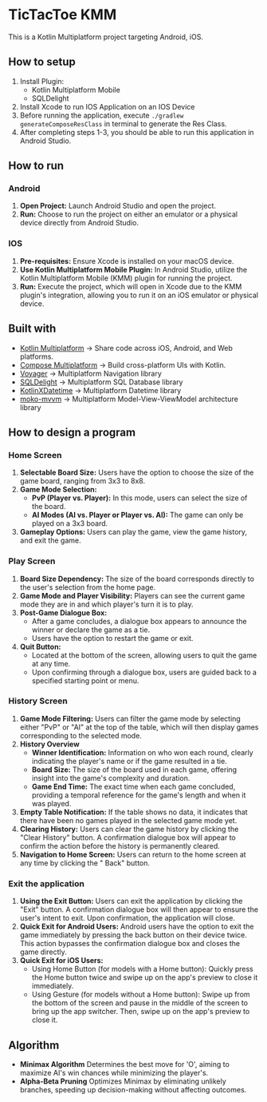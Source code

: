 # TicTacToe KMM

This is a Kotlin Multiplatform project targeting Android, iOS.

## How to setup

1. Install Plugin:
    - Kotlin Multiplatform Mobile
    - SQLDelight
2. Install Xcode to run IOS Application on an IOS Device
3. Before running the application, execute `./gradlew generateComposeResClass` in terminal to
   generate the Res Class.
4. After completing steps 1-3, you should be able to run this application in Android Studio.

## How to run

### Android
1. **Open Project:** Launch Android Studio and open the project.
2. **Run:** Choose to run the project on either an emulator or a physical device directly from
   Android Studio.

### IOS
1. **Pre-requisites:** Ensure Xcode is installed on your macOS device.
2. **Use Kotlin Multiplatform Mobile Plugin:** In Android Studio, utilize the Kotlin Multiplatform
   Mobile (KMM) plugin for running the project.
3. **Run:** Execute the project, which will open in Xcode due to the KMM plugin's integration,
   allowing you to run it on an iOS emulator or physical device.

## Built with

+ [Kotlin Multiplatform](https://kotlinlang.org/docs/multiplatform.html) -> Share code across iOS,
  Android, and Web platforms.
+ [Compose Multiplatform](https://www.jetbrains.com/lp/compose-multiplatform/) -> Build
  cross-platform UIs with Kotlin.
+ [Voyager](https://voyager.adriel.cafe/) -> Multiplatform Navigation library
+ [SQLDelight](https://cashapp.github.io/sqldelight/2.0.1/) -> Multiplatform SQL Database library
+ [KotlinXDatetime](https://github.com/Kotlin/kotlinx-datetime) -> Multiplatform Datetime library
+ [moko-mvvm](https://github.com/icerockdev/moko-mvvm) -> Multiplatform Model-View-ViewModel
  architecture library

## How to design a program

### Home Screen

1. **Selectable Board Size:** Users have the option to choose the size of the game board, ranging
   from 3x3 to 8x8.
2. **Game Mode Selection:**
    - **PvP (Player vs. Player):** In this mode, users can select the size of the board.
    - **AI Modes (AI vs. Player or Player vs. AI):** The game can only be played on a 3x3 board.
3. **Gameplay Options:** Users can play the game, view the game history, and exit the game.

### Play Screen

1. **Board Size Dependency:** The size of the board corresponds directly to the user's selection
   from the home page.
2. **Game Mode and Player Visibility:** Players can see the current game mode they are in and which
   player's turn it is to play.
3. **Post-Game Dialogue Box:**
    - After a game concludes, a dialogue box appears to announce the winner or declare the game as a
      tie.
    - Users have the option to restart the game or exit.
4. **Quit Button:**
    - Located at the bottom of the screen, allowing users to quit the game at any time.
    - Upon confirming through a dialogue box, users are guided back to a specified starting point or
      menu.

### History Screen

1. **Game Mode Filtering:** Users can filter the game mode by selecting either "PvP" or "AI" at the
   top of the table, which will then display games corresponding to the selected mode.
2. **History Overview**
    - **Winner Identification:** Information on who won each round, clearly indicating the player's
      name or if the game resulted in a tie.
    - **Board Size:** The size of the board used in each game, offering insight into the game's
      complexity and duration.
    - **Game End Time:** The exact time when each game concluded, providing a temporal reference for
      the game's length and when it was played.
3. **Empty Table Notification:** If the table shows no data, it indicates that there have been no
   games played in the selected game mode yet.
4. **Clearing History:** Users can clear the game history by clicking the "Clear History" button. A
   confirmation dialogue box will appear to confirm the action before the history is permanently
   cleared.
5. **Navigation to Home Screen:** Users can return to the home screen at any time by clicking the "
   Back" button.

### Exit the application

1. **Using the Exit Button:** Users can exit the application by clicking the "Exit" button. A
   confirmation dialogue box will then appear to ensure the user's intent to exit. Upon
   confirmation, the application will close.
2. **Quick Exit for Android Users:** Android users have the option to exit the game immediately by
   pressing the back button on their device twice. This action bypasses the confirmation dialogue
   box and closes the game directly.
3. **Quick Exit for iOS Users:**
    - Using Home Button (for models with a Home button): Quickly press the Home button twice and
      swipe up on the app's preview to close it immediately.
    - Using Gesture (for models without a Home button): Swipe up from the bottom of the screen and
      pause in the middle of the screen to bring up the app switcher. Then, swipe up on the app's
      preview to close it.

## Algorithm

- **Minimax Algorithm** Determines the best move for 'O', aiming to maximize AI's win chances while
  minimizing the player's.
- **Alpha-Beta Pruning** Optimizes Minimax by eliminating unlikely branches, speeding up
  decision-making without affecting outcomes.